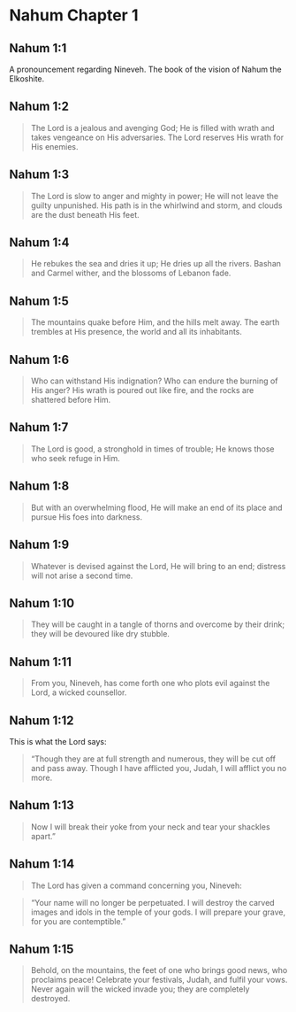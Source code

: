 # Nahum Chapter 1

## Nahum 1:1

A pronouncement regarding Nineveh. The book of the vision of Nahum the Elkoshite.

## Nahum 1:2

> The Lord is a jealous and avenging God;
> He is filled with wrath
> and takes vengeance on His adversaries.
> The Lord reserves His wrath for His enemies.

## Nahum 1:3

> The Lord is slow to anger and mighty in power;
> He will not leave the guilty unpunished.
> His path is in the whirlwind and storm,
> and clouds are the dust beneath His feet.

## Nahum 1:4

> He rebukes the sea and dries it up;
> He dries up all the rivers.
> Bashan and Carmel wither,
> and the blossoms of Lebanon fade.

## Nahum 1:5

> The mountains quake before Him,
> and the hills melt away.
> The earth trembles at His presence,
> the world and all its inhabitants.

## Nahum 1:6

> Who can withstand His indignation?
> Who can endure the burning of His anger?
> His wrath is poured out like fire,
> and the rocks are shattered before Him.

## Nahum 1:7

> The Lord is good,
> a stronghold in times of trouble;
> He knows those who seek refuge in Him.

## Nahum 1:8

> But with an overwhelming flood,
> He will make an end of its place
> and pursue His foes into darkness.

## Nahum 1:9

> Whatever is devised against the Lord,
> He will bring to an end;
> distress will not arise a second time.

## Nahum 1:10

> They will be caught in a tangle of thorns
> and overcome by their drink;
> they will be devoured
> like dry stubble.

## Nahum 1:11

> From you, Nineveh, has come forth
> one who plots evil against the Lord,
> a wicked counsellor.

## Nahum 1:12

This is what the Lord says:

> “Though they are at full strength and numerous,
> they will be cut off and pass away.
> Though I have afflicted you, Judah,
> I will afflict you no more.

## Nahum 1:13

> Now I will break their yoke from your neck
> and tear your shackles apart.”

## Nahum 1:14

> The Lord has given a command concerning you, Nineveh:

> “Your name will no longer be perpetuated.
> I will destroy the carved images
> and idols in the temple of your gods.
> I will prepare your grave,
> for you are contemptible.”

## Nahum 1:15

> Behold, on the mountains, the feet of one who brings good news,
> who proclaims peace! Celebrate your festivals, Judah,
> and fulfil your vows.
> Never again will the wicked invade you;
> they are completely destroyed.

